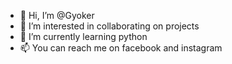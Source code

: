 - 👋 Hi, I’m @Gyoker
- 👀 I’m interested in collaborating on projects 
- 🌱 I’m currently learning python
- 📫 You can reach me on facebook and instagram 


